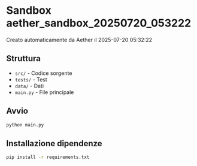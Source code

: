 # Sandbox aether_sandbox_20250720_053222

Creato automaticamente da Aether il 2025-07-20 05:32:22

## Struttura
- `src/` - Codice sorgente
- `tests/` - Test
- `data/` - Dati
- `main.py` - File principale

## Avvio
```bash
python main.py
```

## Installazione dipendenze
```bash
pip install -r requirements.txt
```
